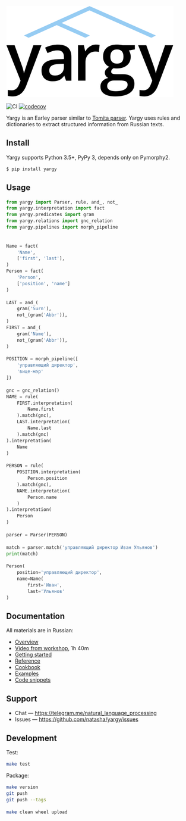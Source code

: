 <img src="https://github.com/natasha/natasha-logos/blob/master/yargy.svg">

![CI](https://github.com/natasha/yargy/workflows/CI/badge.svg) [![codecov](https://codecov.io/gh/natasha/yargy/branch/master/graph/badge.svg)](https://codecov.io/gh/natasha/yargy)

Yargy is an Earley parser similar to <a href="https://yandex.ru/dev/tomita">Tomita parser</a>. Yargy uses rules and dictionaries to extract structured information from Russian texts.

## Install

Yargy supports Python 3.5+, PyPy 3, depends only on Pymorphy2.

```bash
$ pip install yargy
```

## Usage

```python
from yargy import Parser, rule, and_, not_
from yargy.interpretation import fact
from yargy.predicates import gram
from yargy.relations import gnc_relation
from yargy.pipelines import morph_pipeline


Name = fact(
    'Name',
    ['first', 'last'],
)
Person = fact(
    'Person',
    ['position', 'name']
)

LAST = and_(
    gram('Surn'),
    not_(gram('Abbr')),
)
FIRST = and_(
    gram('Name'),
    not_(gram('Abbr')),
)

POSITION = morph_pipeline([
    'управляющий директор',
    'вице-мэр'
])

gnc = gnc_relation()
NAME = rule(
    FIRST.interpretation(
        Name.first
    ).match(gnc),
    LAST.interpretation(
        Name.last
    ).match(gnc)
).interpretation(
    Name
)

PERSON = rule(
    POSITION.interpretation(
        Person.position
    ).match(gnc),
    NAME.interpretation(
        Person.name
    )
).interpretation(
    Person
)

parser = Parser(PERSON)

match = parser.match('управляющий директор Иван Ульянов')
print(match)

Person(
    position='управляющий директор',
    name=Name(
        first='Иван',
        last='Ульянов'
)

```

## Documentation

All materials are in Russian:

* <a href="https://habr.com/ru/post/349864/">Overview</a>
* <a href="https://www.youtube.com/watch?v=NQxzx0qYgK8">Video from workshop</a>, 1h 40m
* <a href="https://nbviewer.jupyter.org/github/natasha/yargy/blob/master/docs/index.ipynb">Getting started</a>
* <a href="https://nbviewer.jupyter.org/github/natasha/yargy/blob/master/docs/ref.ipynb">Reference</a>
* <a href="https://nbviewer.jupyter.org/github/natasha/yargy/blob/master/docs/cookbook.ipynb">Cookbook</a>
* <a href="https://github.com/natasha/yargy-examples">Examples</a>
* <a href="https://github.com/natasha/natasha-usage#yargy">Code snippets</a>

## Support

- Chat — https://telegram.me/natural_language_processing
- Issues — https://github.com/natasha/yargy/issues

## Development

Test:

```bash
make test
```

Package:

```bash
make version
git push
git push --tags

make clean wheel upload
```
